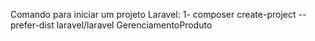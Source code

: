Comando para iniciar um projeto Laravel:
1- composer create-project --prefer-dist laravel/laravel GerenciamentoProduto
